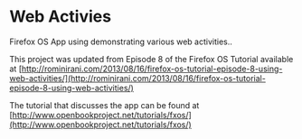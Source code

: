 Web Activies
============

Firefox OS App using demonstrating various web activities..

This project was updated from Episode 8 of the Firefox OS Tutorial available at
[http://rominirani.com/2013/08/16/firefox-os-tutorial-episode-8-using-web-activities/](http://rominirani.com/2013/08/16/firefox-os-tutorial-episode-8-using-web-activities/)

The tutorial that discusses the app can be found at
[http://www.openbookproject.net/tutorials/fxos/](http://www.openbookproject.net/tutorials/fxos/)
